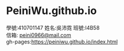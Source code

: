 # PeiniWu.github.io
學號:410701147 姓名:吳沛霓 班號:I4B58  
信箱: peini0966@mail.com  
gh-pages:https://peiniwu.github.io/index.html
 
